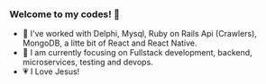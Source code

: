 ### Welcome to my codes! 👋

- :wrench: I've worked with Delphi, Mysql, Ruby on Rails Api (Crawlers), MongoDB, a litte bit of React and React Native.
- :dart: I am currently focusing on Fullstack development, backend, microservices, testing and devops.
- :heartpulse: I Love Jesus!
<!--
**armandodelcol-coder/armandodelcol-coder** is a ✨ _special_ ✨ repository because its `README.md` (this file) appears on your GitHub profile.

Here are some ideas to get you started:

- 🔭 I’m currently working on ...
- 🌱 I’m currently learning ...
- 👯 I’m looking to collaborate on ...
- 🤔 I’m looking for help with ...
- 💬 Ask me about ...
- 📫 How to reach me: ...
- 😄 Pronouns: ...
- ⚡ Fun fact: ...
-->
